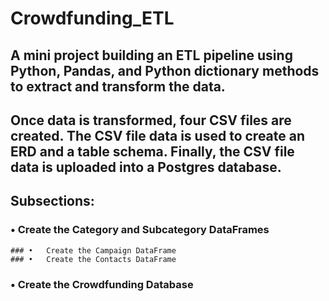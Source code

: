 # Crowdfunding_ETL


## A mini project building an ETL pipeline using Python, Pandas, and Python dictionary methods to extract and transform the data. 
## Once data is transformed, four CSV files are created. The CSV file data is used to create an ERD and a table schema. Finally, the CSV file data is uploaded into a Postgres database.

## Subsections:
   ### •	Create the Category and Subcategory DataFrames
    ### •	Create the Campaign DataFrame
    ### •	Create the Contacts DataFrame
   ### •	Create the Crowdfunding Database
